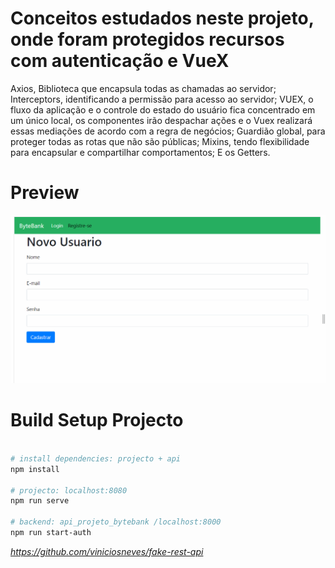 # Conceitos estudados neste projeto, onde foram protegidos recursos com autenticação e VueX
 
 Axios, Biblioteca que encapsula todas as chamadas ao servidor; Interceptors, identificando a permissão para acesso ao servidor;  VUEX, o fluxo da aplicação e o controle do estado do usuário fica concentrado em um único local, os componentes irão despachar ações e o Vuex realizará essas mediações de acordo com a regra de negócios; Guardião global, para proteger todas as rotas que não são públicas; Mixins, tendo flexibilidade para encapsular e compartilhar comportamentos; E os Getters.

# Preview

![projeto-bytebank](https://github.com/renatamoss/curso_vue/blob/main/projeto-bytebank/ByteBank.gif?raw=true)
# Build Setup Projecto
``` bash

# install dependencies: projecto + api
npm install

# projecto: localhost:8080
npm run serve

# backend: api_projeto_bytebank /localhost:8000
npm run start-auth

```
*https://github.com/viniciosneves/fake-rest-api*



